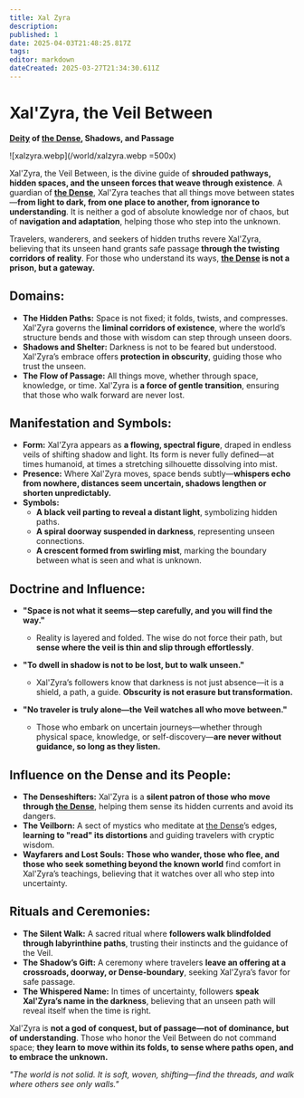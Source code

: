 ```yaml
---
title: Xal Zyra
description: 
published: 1
date: 2025-04-03T21:48:25.817Z
tags: 
editor: markdown
dateCreated: 2025-03-27T21:34:30.611Z
---
```


# Xal'Zyra, the Veil Between  
**[Deity](/structure/mechanic/deity.md) of [the Dense](/location/plane/the-dense.md), Shadows, and Passage**  

![xalzyra.webp](/world/xalzyra.webp =500x)

Xal'Zyra, the Veil Between, is the divine guide of **shrouded pathways, hidden spaces, and the unseen forces that weave through existence**. A guardian of **[the Dense](/location/plane/the-dense.md)**, Xal'Zyra teaches that all things move between states—**from light to dark, from one place to another, from ignorance to understanding**. It is neither a god of absolute knowledge nor of chaos, but of **navigation and adaptation**, helping those who step into the unknown.  

Travelers, wanderers, and seekers of hidden truths revere Xal'Zyra, believing that its unseen hand grants safe passage **through the twisting corridors of reality**. For those who understand its ways, **[the Dense](/location/plane/the-dense.md) is not a prison, but a gateway.**  

## **Domains:**
- **The Hidden Paths:** Space is not fixed; it folds, twists, and compresses. Xal'Zyra governs the **liminal corridors of existence**, where the world’s structure bends and those with wisdom can step through unseen doors.  
- **Shadows and Shelter:** Darkness is not to be feared but understood. Xal'Zyra’s embrace offers **protection in obscurity**, guiding those who trust the unseen.  
- **The Flow of Passage:** All things move, whether through space, knowledge, or time. Xal'Zyra is **a force of gentle transition**, ensuring that those who walk forward are never lost.  

## **Manifestation and Symbols:**
- **Form:** Xal'Zyra appears as **a flowing, spectral figure**, draped in endless veils of shifting shadow and light. Its form is never fully defined—at times humanoid, at times a stretching silhouette dissolving into mist.  
- **Presence:** Where Xal'Zyra moves, space bends subtly—**whispers echo from nowhere, distances seem uncertain, shadows lengthen or shorten unpredictably.**  
- **Symbols:**  
  - **A black veil parting to reveal a distant light**, symbolizing hidden paths.  
  - **A spiral doorway suspended in darkness**, representing unseen connections.  
  - **A crescent formed from swirling mist**, marking the boundary between what is seen and what is unknown.  

## **Doctrine and Influence:**
- **"Space is not what it seems—step carefully, and you will find the way."**  
  - Reality is layered and folded. The wise do not force their path, but **sense where the veil is thin and slip through effortlessly**.  
- **"To dwell in shadow is not to be lost, but to walk unseen."**  
  - Xal'Zyra’s followers know that darkness is not just absence—it is a shield, a path, a guide. **Obscurity is not erasure but transformation.**  
  
- **"No traveler is truly alone—the Veil watches all who move between."**  
  - Those who embark on uncertain journeys—whether through physical space, knowledge, or self-discovery—**are never without guidance, so long as they listen.**  

## **Influence on the Dense and its People:**
- **The Denseshifters:** Xal'Zyra is a **silent patron of those who move through [the Dense](/location/plane/the-dense.md)**, helping them sense its hidden currents and avoid its dangers.  
- **The Veilborn:** A sect of mystics who meditate at [the Dense](/location/plane/the-dense.md)’s edges, **learning to "read" its distortions** and guiding travelers with cryptic wisdom.  
- **Wayfarers and Lost Souls:** **Those who wander, those who flee, and those who seek something beyond the known world** find comfort in Xal'Zyra’s teachings, believing that it watches over all who step into uncertainty.  

## **Rituals and Ceremonies:**
- **The Silent Walk:** A sacred ritual where **followers walk blindfolded through labyrinthine paths**, trusting their instincts and the guidance of the Veil.  
- **The Shadow’s Gift:** A ceremony where travelers **leave an offering at a crossroads, doorway, or Dense-boundary**, seeking Xal'Zyra’s favor for safe passage.  
- **The Whispered Name:** In times of uncertainty, followers **speak Xal'Zyra’s name in the darkness**, believing that an unseen path will reveal itself when the time is right.  

Xal'Zyra is **not a god of conquest, but of passage—not of dominance, but of understanding**. Those who honor the Veil Between do not command space; **they learn to move within its folds, to sense where paths open, and to embrace the unknown.**  

_"The world is not solid. It is soft, woven, shifting—find the threads, and walk where others see only walls."_
